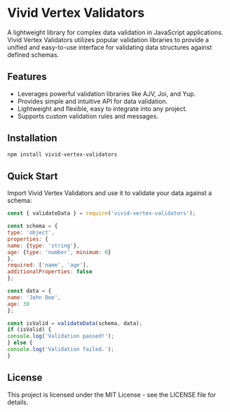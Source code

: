 # Vivid Vertex Validators

A lightweight library for complex data validation in JavaScript applications. Vivid Vertex Validators utilizes popular validation libraries to provide a unified and easy-to-use interface for validating data structures against defined schemas.

## Features

- Leverages powerful validation libraries like AJV, Joi, and Yup.
- Provides simple and intuitive API for data validation.
- Lightweight and flexible, easy to integrate into any project.
- Supports custom validation rules and messages.

## Installation

```bash
npm install vivid-vertex-validators
```

## Quick Start

Import Vivid Vertex Validators and use it to validate your data against a schema:

```javascript
const { validateData } = require('vivid-vertex-validators');

const schema = {
type: 'object',
properties: {
name: {type: 'string'},
age: {type: 'number', minimum: 0}
},
required: ['name', 'age'],
additionalProperties: false
};

const data = {
name: 'John Doe',
age: 30
};

const isValid = validateData(schema, data);
if (isValid) {
console.log('Validation passed!');
} else {
console.log('Validation failed.');
}
```

## License

This project is licensed under the MIT License - see the LICENSE file for details.
